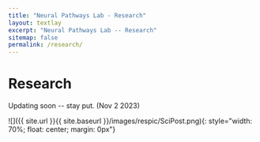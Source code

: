 ```yaml
---
title: "Neural Pathways Lab - Research"
layout: textlay
excerpt: "Neural Pathways Lab -- Research"
sitemap: false
permalink: /research/
---
```


# Research

Updating soon -- stay put. (Nov 2 2023)

![]({{ site.url }}{{ site.baseurl }}/images/respic/SciPost.png){: style="width: 70%; float: center; margin: 0px"}


